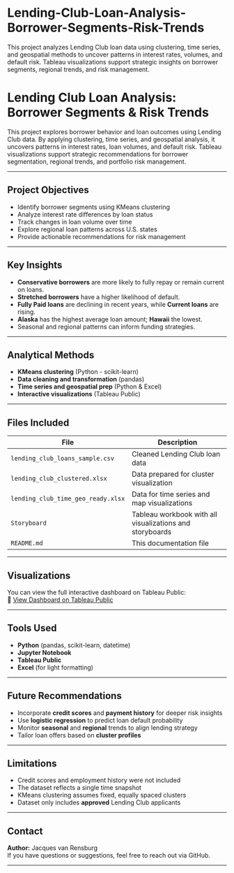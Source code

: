 # Lending-Club-Loan-Analysis-Borrower-Segments-Risk-Trends
This project analyzes Lending Club loan data using clustering, time series, and geospatial methods to uncover patterns in interest rates, volumes, and default risk. Tableau visualizations support strategic insights on borrower segments, regional trends, and risk management.

# Lending Club Loan Analysis: Borrower Segments & Risk Trends

This project explores borrower behavior and loan outcomes using Lending Club data. By applying clustering, time series, and geospatial analysis, it uncovers patterns in interest rates, loan volumes, and default risk. Tableau visualizations support strategic recommendations for borrower segmentation, regional trends, and portfolio risk management.

---

## Project Objectives

- Identify borrower segments using KMeans clustering
- Analyze interest rate differences by loan status
- Track changes in loan volume over time
- Explore regional loan patterns across U.S. states
- Provide actionable recommendations for risk management

---

## Key Insights

- **Conservative borrowers** are more likely to fully repay or remain current on loans.
- **Stretched borrowers** have a higher likelihood of default.
- **Fully Paid loans** are declining in recent years, while **Current loans** are rising.
- **Alaska** has the highest average loan amount; **Hawaii** the lowest.
- Seasonal and regional patterns can inform funding strategies.

---

## Analytical Methods

- **KMeans clustering** (Python - scikit-learn)
- **Data cleaning and transformation** (pandas)
- **Time series and geospatial prep** (Python & Excel)
- **Interactive visualizations** (Tableau Public)

---

## Files Included

| File | Description |
|------|-------------|
| `lending_club_loans_sample.csv` | Cleaned Lending Club loan data |
| `lending_club_clustered.xlsx` | Data prepared for cluster visualization |
| `lending_club_time_geo_ready.xlsx` | Data for time series and map visualizations |
| `Storyboard` | Tableau workbook with all visualizations and storyboards |
| `README.md` | This documentation file |

---

## Visualizations

You can view the full interactive dashboard on Tableau Public:  
🔗 [View Dashboard on Tableau Public](https://public.tableau.com/app/profile/jacques.van.rensburg/viz/LendingClubLoanAnalysisBorrowerSegmentsRiskTrends/Storyboard?publish=yes) 

---

## Tools Used

- **Python** (pandas, scikit-learn, datetime)
- **Jupyter Notebook**
- **Tableau Public**
- **Excel** (for light formatting)

---

## Future Recommendations

- Incorporate **credit scores** and **payment history** for deeper risk insights
- Use **logistic regression** to predict loan default probability
- Monitor **seasonal** and **regional** trends to align lending strategy
- Tailor loan offers based on **cluster profiles**

---

## Limitations

- Credit scores and employment history were not included
- The dataset reflects a single time snapshot
- KMeans clustering assumes fixed, equally spaced clusters
- Dataset only includes **approved** Lending Club applicants

---

## Contact

**Author:** Jacques van Rensburg  
If you have questions or suggestions, feel free to reach out via GitHub.

---
